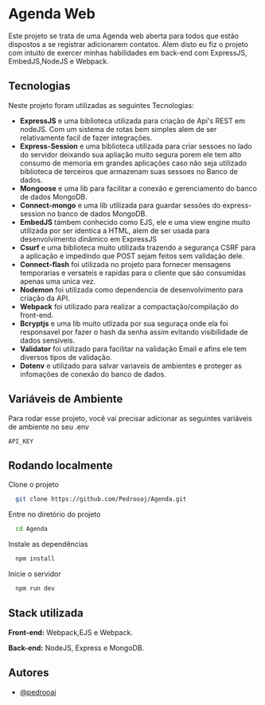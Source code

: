 
# Agenda Web
Este projeto se trata de uma Agenda web aberta para todos que estão dispostos a se registrar adicionarem contatos.
Alem disto eu fiz o projeto com intuito de exercer minhas habilidades em back-end com ExpressJS, EmbedJS,NodeJS e Webpack.



## Tecnologias

Neste projeto foram utilizadas as seguintes Tecnologias:

- **ExpressJS** e uma biblioteca utilizada para criação de Api's REST em nodeJS. Com um sistema de rotas bem simples alem de ser relativamente facil de fazer integrações.
- **Express-Session** e uma biblioteca utilizada para criar sessoes no lado do servidor deixando sua apliação muito segura porem ele tem alto consumo de memoria em grandes aplicações caso não seja utilizado biblioteca de terceiros que armazenam suas sessoes no Banco de dados.
- **Mongoose** e uma lib para facilitar a conexão e gerenciamento do banco de dados MongoDB.
- **Connect-mongo** e uma lib utilizada para guardar sessões do express-session no banco de dados MongoDB.
- **EmbedJS** támbem conhecido como EJS, ele e uma view engine muito utilizada por ser identica a HTML, alem de ser usada para desenvolvimento dinâmico em ExpressJS
- **Csurf** e uma biblioteca muito utilizada trazendo a segurança CSRF para a aplicação e impedindo que POST sejam feitos sem validação dele.
- **Connect-flash** foi utilizada no projeto para fornecer mensagens temporarias e versateis e rapidas para o cliente que são consumidas apenas uma unica vez.
- **Nodemon** foi utilizada como dependencia de desenvolvimento para criação da API.
- **Webpack** foi utilizado para realizar a compactação/compilação do front-end.
- **Bcryptjs** e uma lib muito utlizada por sua seguraça onde ela foi responsavel por fazer o hash da senha assim evitando visibilidade de dados sensiveis.
- **Validator** foi utilizado para facilitar na validação Email e afins ele tem diversos tipos de validação.
- **Dotenv** e utilizado para salvar variaveis de ambientes e proteger as infomações de conexão do banco de dados.




## Variáveis de Ambiente

Para rodar esse projeto, você vai precisar adicionar as seguintes variáveis de ambiente no seu .env

`API_KEY`



## Rodando localmente

Clone o projeto

```bash
  git clone https://github.com/Pedrooaj/Agenda.git
```

Entre no diretório do projeto

```bash
  cd Agenda
```

Instale as dependências

```bash
  npm install
```

Inicie o servidor

```bash
  npm run dev
```


## Stack utilizada

**Front-end:** Webpack,EJS e Webpack. 

**Back-end:** NodeJS, Express e MongoDB.


## Autores

- [@pedrooaj](https://www.github.com/pedrooaj)


